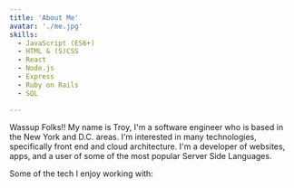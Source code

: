```yaml
---
title: 'About Me'
avatar: './me.jpg'
skills:
  - JavaScript (ES6+)
  - HTML & (S)CSS
  - React
  - Node.js
  - Express
  - Ruby on Rails
  - SQL

---
```

Wassup Folks!! My name is Troy, I'm a software engineer who is based in the New York and D.C. areas. I'm interested in many technologies, specifically front end and cloud architecture. I'm a developer of websites, apps, and a user of some of the most popular Server Side Languages. 

Some of the tech I enjoy working with:
